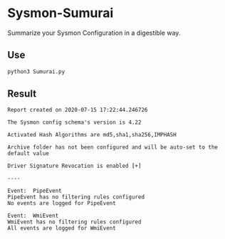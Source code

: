 # Sysmon-Sumurai
Summarize your Sysmon Configuration in a digestible way.

## Use

```python
python3 Sumurai.py
```
## Result
```
Report created on 2020-07-15 17:22:44.246726

The Sysmon config schema's version is 4.22

Activated Hash Algorithms are md5,sha1,sha256,IMPHASH

Archive folder has not been configured and will be auto-set to the default value

Driver Signature Revocation is enabled [+]

----

Event:  PipeEvent
PipeEvent has no filtering rules configured
No events are logged for PipeEvent

Event:  WmiEvent
WmiEvent has no filtering rules configured
All events are logged for WmiEvent
```
